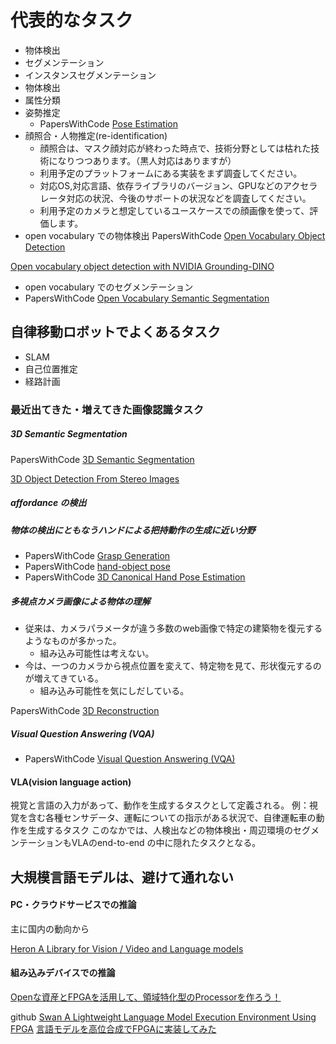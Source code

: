 # 代表的なタスク
- 物体検出
- セグメンテーション
- インスタンスセグメンテーション
- 物体検出
- 属性分類
- 姿勢推定
  - PapersWithCode [Pose Estimation](https://paperswithcode.com/task/pose-estimation)
- 顔照合・人物推定(re-identification)
  - 顔照合は、マスク顔対応が終わった時点で、技術分野としては枯れた技術になりつつあります。（黒人対応はありますが）
  - 利用予定のプラットフォームにある実装をまず調査してください。
  - 対応OS,対応言語、依存ライブラリのバージョン、GPUなどのアクセラレータ対応の状況、今後のサポートの状況などを調査してください。
  - 利用予定のカメラと想定しているユースケースでの顔画像を使って、評価します。
- open vocabulary での物体検出
PapersWithCode [Open Vocabulary Object Detection](https://paperswithcode.com/task/open-vocabulary-object-detection)

[Open vocabulary object detection with NVIDIA Grounding-DINO](https://www.nvidia.com/ja-jp/on-demand/session/other2024-tao55gdino/)

- open vocabulary でのセグメンテーション
- PapersWithCode [Open Vocabulary Semantic Segmentation](https://paperswithcode.com/task/open-vocabulary-semantic-segmentation)


## 自律移動ロボットでよくあるタスク
- SLAM
- 自己位置推定
- 経路計画

### 最近出てきた・増えてきた画像認識タスク
##### 3D Semantic Segmentation
PapersWithCode [3D Semantic Segmentation](https://paperswithcode.com/task/3d-semantic-segmentation)


[3D Object Detection From Stereo Images](https://paperswithcode.com/task/3d-object-detection-from-stereo-images)

##### affordance の検出
##### 物体の検出にともなうハンドによる把持動作の生成に近い分野

- PapersWithCode [Grasp Generation](https://paperswithcode.com/task/grasp-generation)
- PapersWithCode [hand-object pose](https://paperswithcode.com/task/hand-object-pose)
- PapersWithCode [3D Canonical Hand Pose Estimation](https://paperswithcode.com/task/3d-canonical-hand-pose-estimation)


##### 多視点カメラ画像による物体の理解
  - 従来は、カメラパラメータが違う多数のweb画像で特定の建築物を復元するようなものが多かった。
    - 組み込み可能性は考えない。
  - 今は、一つのカメラから視点位置を変えて、特定物を見て、形状復元するのが増えてきている。
    - 組み込み可能性を気にしだしている。

PapersWithCode [3D Reconstruction](https://paperswithcode.com/task/3d-reconstruction)

##### Visual Question Answering (VQA)
- PapersWithCode [Visual Question Answering (VQA)](https://paperswithcode.com/task/visual-question-answering)

#### VLA(vision language action)
視覚と言語の入力があって、動作を生成するタスクとして定義される。
例：視覚を含む各種センサデータ、運転についての指示がある状況で、自律運転車の動作を生成するタスク
このなかでは、人検出などの物体検出・周辺環境のセグメンテーションもVLAのend-to-end の中に隠れたタスクとなる。



## 大規模言語モデルは、避けて通れない
#### PC・クラウドサービスでの推論
主に国内の動向から

[Heron A Library for Vision / Video and Language models](https://github.com/turingmotors/heron)

#### 組み込みデバイスでの推論

[Openな資産とFPGAを活用して、領域特化型のProcessorを作ろう！](https://www.docswell.com/s/TIER_IV/ZG6LJK-2022-04-26-162717)

github [Swan A Lightweight Language Model Execution Environment Using FPGA](https://github.com/turingmotors/swan)
[言語モデルを高位合成でFPGAに実装してみた](https://zenn.dev/turing_motors/articles/82505880d27d65)

